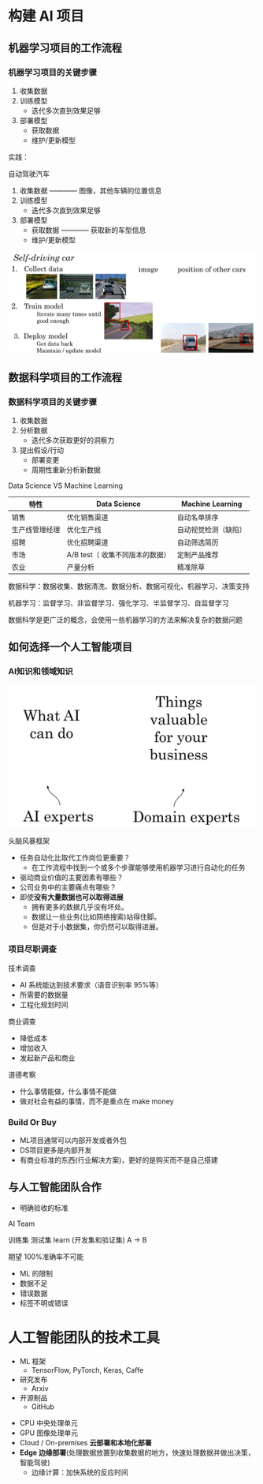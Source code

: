 # 构建 AI 项目

## 机器学习项目的工作流程

### 机器学习项目的关键步骤

1. 收集数据
2. 训练模型
   - 迭代多次直到效果足够
3. 部署模型
   - 获取数据
   - 维护/更新模型

实践：

自动驾驶汽车

1. 收集数据 ———— 图像，其他车辆的位置信息
2. 训练模型
   - 迭代多次直到效果足够
3. 部署模型
   - 获取数据 ———— 获取新的车型信息
   - 维护/更新模型

![](./images/self_driving_car.png)

## 数据科学项目的工作流程

### 数据科学项目的关键步骤

1. 收集数据
2. 分析数据
   - 迭代多次获取更好的洞察力
3. 提出假设/行动
   - 部署变更
   - 周期性重新分析新数据

Data Science VS Machine Learning

| 特性           | Data Science                    | Machine Learning     |
| -------------- | ------------------------------- | -------------------- |
| 销售           | 优化销售渠道                    | 自动名单排序         |
| 生产线管理经理 | 优化生产线                      | 自动视觉检测（缺陷） |
| 招聘           | 优化招聘渠道                    | 自动筛选简历         |
| 市场           | A/B test（ 收集不同版本的数据） | 定制产品推荐         |
| 农业           | 产量分析                        | 精准除草             |


数据科学：数据收集、数据清洗、数据分析、数据可视化、机器学习、决策支持

机器学习：监督学习、非监督学习、强化学习、半监督学习、自监督学习

数据科学是更广泛的概念，会使用一些机器学习的方法来解决复杂的数据问题


## 如何选择一个人工智能项目

### AI知识和领域知识

![](./images/AI_domain.png)

头脑风暴框架

- 任务自动化比取代工作岗位更重要？
  - 在工作流程中找到一个或多个步骤能够使用机器学习进行自动化的任务
- 驱动商业价值的主要因素有哪些？
- 公司业务中的主要痛点有哪些？
- 即使**没有大量数据也可以取得进展**
    * 拥有更多的数据几乎没有坏处。
    * 数据让一些业务(比如网络搜索)站得住脚。
    * 但是对于小数据集，你仍然可以取得进展。

### 项目尽职调查

技术调查

- AI 系统能达到技术要求（语音识别率 95%等）
- 所需要的数据量
- 工程化规划时间

商业调查

- 降低成本
- 增加收入
- 发起新产品和商业

道德考察

- 什么事情能做，什么事情不能做
- 做对社会有益的事情，而不是重点在 make money

### Build Or Buy

- ML项目通常可以内部开发或者外包
- DS项目更多是内部开发
- 有商业标准的东西(行业解决方案)，更好的是购买而不是自己搭建

## 与人工智能团队合作

- 明确验收的标准

AI Team

训练集 测试集
learn (开发集和验证集)
A -> B

期望 100%准确率不可能

- ML 的限制
- 数据不足
- 错误数据
- 标签不明或错误

# 人工智能团队的技术工具

- ML 框架
  - TensorFlow, PyTorch, Keras, Caffe
- 研究发布
  - Arxiv
- 开源制品
  - GitHub

* CPU 中央处理单元
* GPU 图像处理单元
* Cloud / On-premises **云部署和本地化部署**
* **Edge 边缘部署**(处理数据放置到收集数据的地方，快速处理数据并做出决策，智能驾驶)
    * 边缘计算：加快系统的反应时间
